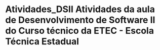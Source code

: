 # Atividades_DSII Atividades da aula de Desenvolvimento de Software II do Curso técnico da ETEC - Escola Técnica Estadual
